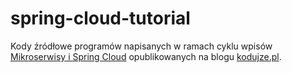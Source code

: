# spring-cloud-tutorial

Kody źródłowe programów napisanych w ramach cyklu wpisów [Mikroserwisy i Spring Cloud](http://www.kodujze.pl/mikroserwisy-i-spring-cloud-wprowadzenie/) 
opublikowanych na blogu [kodujze.pl](https://www.kodujze.pl/).
